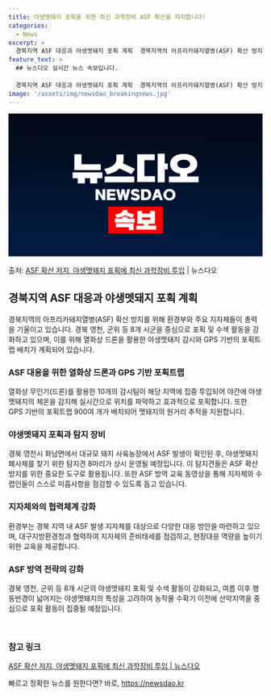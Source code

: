 ```yaml
---
title: 야생멧돼지 포획을 위한 최신 과학장비 ASF 확산을 저지합니다!
categories:
  - News
excerpt: >
  경북지역 ASF 대응과 야생멧돼지 포획 계획  경북지역의 아프리카돼지열병(ASF) 확산 방지를 위해 환경부와…
feature_text: >
  ## 뉴스다오 실시간 뉴스 속보입니다.

  경북지역 ASF 대응과 야생멧돼지 포획 계획  경북지역의 아프리카돼지열병(ASF) 확산 방지를 위해 환경부와…
image: '/assets/img/newsdao_breakingnews.jpg'
---
```


![뉴스다오 속보](/assets/img/newsdao_breakingnews.jpg)

<p>출처: <a href="https://newsdao.kr/4665" rel="dofollow">ASF 확산 저지, 야생멧돼지 포획에 최신 과학장비 투입</a> | 뉴스다오</p>

<h2 data-ke-size="size26">경북지역 ASF 대응과 야생멧돼지 포획 계획</h2>
<p data-ke-size="size16">경북지역의 아프리카돼지열병(ASF) 확산 방지를 위해 환경부와 주요 지자체들이 총력을 기울이고 있습니다. 경북 영천, 군위 등 8개 시군을 중심으로 포획 및 수색 활동을 강화하고 있으며, 이를 위해 열화상 드론을 활용한 야생멧돼지 감시와 GPS 기반의 포획트랩 배치가 계획되어 있습니다.</p>

<h3>ASF 대응을 위한 열화상 드론과 GPS 기반 포획트랩</h3>
<p data-ke-size="size16">열화상 무인기(드론)를 활용한 10개의 감시팀이 해당 지역에 집중 투입되어 야간에 야생멧돼지의 체온을 감지해 실시간으로 위치를 파악하고 효과적으로 포획합니다. 또한 GPS 기반의 포획트랩 900여 개가 배치되어 멧돼지의 원거리 추적을 지원합니다.</p>

<h3>야생멧돼지 포획과 탐지 장비</h3>
<p data-ke-size="size16">경북 영천시 화남면에서 대규모 돼지 사육농장에서 ASF 발생이 확인된 후, 야생멧돼지 폐사체를 찾기 위한 탐지견 8마리가 상시 운영될 예정입니다. 이 탐지견들은 ASF 확산 방지를 위한 중요한 도구로 활용됩니다. 또한 ASF 방역 교육 동영상을 통해 지자체와 수렵인들이 스스로 미흡사항을 점검할 수 있도록 돕고 있습니다.</p>

<h3>지자체와의 협력체계 강화</h3>
<p data-ke-size="size16">환경부는 경북 지역 내 ASF 발생 지자체를 대상으로 다양한 대응 방안을 마련하고 있으며, 대구지방환경청과 협력하여 지자체의 준비태세를 점검하고, 현장대응 역량을 높이기 위한 교육을 제공합니다.</p>

<h3>ASF 방역 전략의 강화</h3>
<p data-ke-size="size16">경북 영천, 군위 등 8개 시군의 야생멧돼지 포획 및 수색 활동이 강화되고, 여름 이후 행동반경이 넓어지는 야생멧돼지의 특성을 고려하여 농작물 수확기 이전에 산악지역을 중심으로 포획 활동이 집중될 예정입니다.</p>

<p data-ke-size="size16">&nbsp;</p>
<h3>참고 링크</h3>
<p data-ke-size="size16"><a href="https://newsdao.kr/4665">ASF 확산 저지, 야생멧돼지 포획에 최신 과학장비 투입 | 뉴스다오</a></p> 

빠르고 정확한 뉴스를 원한다면? 바로, <a href="https://newsdao.kr" rel="dofollow">https://newsdao.kr</a>


